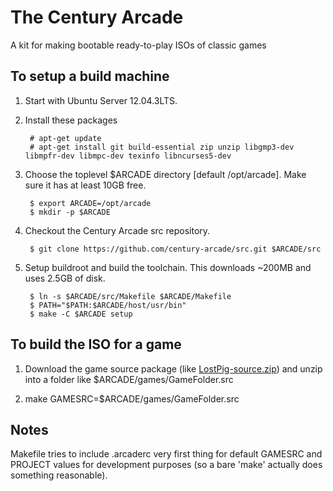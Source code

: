 # The Century Arcade

A kit for making bootable ready-to-play ISOs of classic games

## To setup a build machine

1. Start with Ubuntu Server 12.04.3LTS.

2. Install these packages

		# apt-get update
   		# apt-get install git build-essential zip unzip libgmp3-dev libmpfr-dev libmpc-dev texinfo libncurses5-dev

3. Choose the toplevel $ARCADE directory [default /opt/arcade].  Make sure it has at least 10GB free.

    	$ export ARCADE=/opt/arcade
    	$ mkdir -p $ARCADE

4. Checkout the Century Arcade src repository.

    	$ git clone https://github.com/century-arcade/src.git $ARCADE/src

5. Setup buildroot and build the toolchain.  This downloads ~200MB and uses 2.5GB of disk.

    	$ ln -s $ARCADE/src/Makefile $ARCADE/Makefile
    	$ PATH="$PATH:$ARCADE/host/usr/bin"
    	$ make -C $ARCADE setup

## To build the ISO for a game

1. Download the game source package (like [LostPig-source.zip]()) and unzip into a folder like $ARCADE/games/GameFolder.src

2. make GAMESRC=$ARCADE/games/GameFolder.src

## Notes

Makefile tries to include .arcaderc very first thing for default GAMESRC and PROJECT values for development purposes (so a bare 'make' actually does something reasonable).
